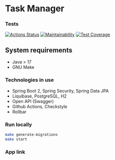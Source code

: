 # Task Manager

### Tests
[![Actions Status](https://github.com/s-chepurnov/java-project-lvl5/workflows/hexlet-check/badge.svg)](https://github.com/s-chepurnov/java-project-lvl5/actions)
[![Maintainability](https://api.codeclimate.com/v1/badges/0ea524721f7478c76746/maintainability)](https://codeclimate.com/github/s-chepurnov/java-project-lvl5/maintainability)
[![Test Coverage](https://api.codeclimate.com/v1/badges/0ea524721f7478c76746/test_coverage)](https://codeclimate.com/github/s-chepurnov/java-project-lvl5/test_coverage)

## System requirements
* Java > 17
* GNU Make

### Technologies in use
* Spring Boot 2, Spring Security, Spring Data JPA 
* Liquibase, PostgreSQL, H2
* Open API (Swagger)
* Github Actions, Checkstyle
* Rollbar

### Run locally
```sh
make generate-migrations
make start
```

### App link
